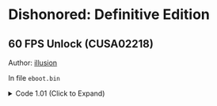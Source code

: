 # Dishonored: Definitive Edition

## 60 FPS Unlock (CUSA02218)

Author: [illusion](https://github.com/illusion0001)

In file `eboot.bin`

<details>
<summary>Code 1.01 (Click to Expand)</summary>

```
BE 01 00 00 00 E8 CE E3 22 01

BE 00 00 00 00 E8 CE E3 22 01
```

</details>
